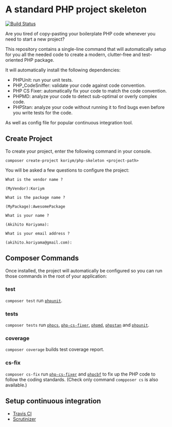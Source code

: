 # A standard PHP project skeleton
[![Build Status](https://travis-ci.org/koriym/Koriym.PhpSkeleton.svg?branch=1.x)](https://travis-ci.org/koriym/Koriym.PhpSkeleton)

Are you tired of copy-pasting your boilerplate PHP code whenever you need to start a new project?

This repository contains a single-line command that will automatically setup for you all the needed code to create a modern, clutter-free and test-oriented PHP package.

It will automatically install the following dependencies:

* PHPUnit: run your unit tests.
* PHP_CodeSniffer: validate your code against code convention.
* PHP CS Fixer: automatically fix your code to match the code convention.
* PHPMD: analyze your code to detect sub-optimal or overly complex code.
* PHPStan: analyze your code without running it to find bugs even before you write tests for the code. 

As well as config file for popular continuous integration tool.
 
## Create Project
   
To create your project, enter the following command in your console.    

```
composer create-project koriym/php-skeleton <project-path>
```

You will be asked a few questions to configure the project:

```
What is the vendor name ?

(MyVendor):Koriym

What is the package name ?

(MyPackage):AwesomePackage

What is your name ?

(Akihito Koriyama):

What is your email address ?

(akihito.koriyama@gmail.com):
```

## Composer Commands

Once installed, the project will automatically be configured so you can run those commands in the root of your application:

### test

`composer test` run [`phpunit`](https://github.com/sebastianbergmann/phpunit).

### tests

`composer tests` run [`phpcs`](https://github.com/squizlabs/PHP_CodeSniffer), [`php-cs-fixer`](https://github.com/FriendsOfPHP/PHP-CS-Fixer), [`phpmd`](https://github.com/phpmd/phpmd), [`phpstan`](https://github.com/phpstan/phpstan) and [`phpunit`](https://github.com/sebastianbergmann/phpunit). 

### coverage

`composer coverage` builds test coverage report.

### cs-fix

`composer cs-fix` run [`php-cs-fixer`](https://github.com/FriendsOfPHP/PHP-CS-Fixer) and [`phpcbf`](https://github.com/squizlabs/PHP_CodeSniffer/wiki/Fixing-Errors-Automatically) to fix up the PHP code to follow the coding standards. (Check only command `compposer cs` is also available.)


## Setup continuous integration

 * [Travis CI](https://docs.travis-ci.com/user/getting-started)
 * [Scrutinizer](https://scrutinizer-ci.com/docs/)
